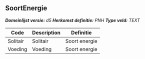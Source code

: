 ﻿## SoortEnergie

*__Domeinlijst versie:__ d5*
*__Herkomst definitie:__ PNH*
*__Type veld:__ TEXT*

|__Code__ |__Description__ |__Definitie__	|
|	---	|	---	|   ---	| 
| Solitair | Solitair | Soort energie |
| Voeding | Voeding | Soort energie |
